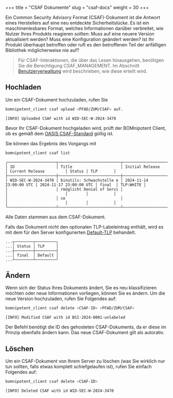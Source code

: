 +++
title = "CSAF Dokumente"
slug = "csaf-docs"
weight = 30
+++

Ein Common Security Advisory Format (CSAF)-Dokument ist die Antwort eines Herstellers auf eine neu entdeckte Sicherheitslücke. Es ist ein maschinenlesbares Format, welches Informationen darüber verbreitet, wie Nutzer Ihres Produkts reagieren sollten: Muss auf eine neuere Version aktualisiert werden? Muss eine Konfiguration geändert werden? Ist Ihr Produkt überhaupt betroffen oder ruft es den betroffenen Teil der anfälligen Bibliothek möglicherweise nie auf?

> Für CSAF-Interaktionen, die über das Lesen hinausgehen, benötigen Sie die Berechtigung CSAF_MANAGEMENT. Im Abschnitt [Benutzerverwaltung](/de/client/manager/user-management/) wird beschrieben, wie diese erteilt wird.

## Hochladen

Um ein CSAF-Dokument hochzuladen, rufen Sie
```bash
bomnipotent_client csaf upload <PFAD/ZUM/CSAF> auf.
```

``` {wrap="false" title="Ausgabe"}
[INFO] Uploaded CSAF with id WID-SEC-W-2024-3470
```

Bevor Ihr CSAF-Dokument hochgeladen wird, prüft der BOMnipotent Client, ob es gemäß dem [OASIS CSAF-Standard](https://docs.oasis-open.org/csaf/csaf/v2.0/os/csaf-v2.0-os.html#61-mandatory-tests) gültig ist.

Sie können das Ergebnis des Vorgangs mit
```bash
bomnipotent_client csaf list
```
``` {wrap="false" title="Ausgabe"}
╭─────────────────────┬───────────────────────────┬─────────────────────────┬─────────────────────────┬────────┬───────────╮
│ ID                  │ Title                     │ Initial Release         │ Current Release         │ Status │ TLP       │
├─────────────────────┼───────────────────────────┼─────────────────────────┼─────────────────────────┼────────┼───────────┤
│ WID-SEC-W-2024-3470 │ binutils: Schwachstelle e │ 2024-11-14 23:00:00 UTC │ 2024-11-17 23:00:00 UTC │ final  │ TLP:WHITE │
│                     │ rmöglicht Denial of Servi │                         │                         │        │           │
│                     │ ce                        │                         │                         │        │           │
╰─────────────────────┴───────────────────────────┴─────────────────────────┴─────────────────────────┴────────┴───────────╯
```

Alle Daten stammen aus dem CSAF-Dokument.

Falls das Dokument nicht den optionalen TLP-Labeleintrag enthält, wird es mit dem für den Server konfigurierten [Default-TLP](/de/server/configuration/optional/tlp-config/) behandelt.


``` {wrap="false" title="Ausgabe"}
...┬────────┬─────────╮
...│ Status │ TLP     │
...┼────────┼─────────┤
...│ final  │ Default │
...┴────────┴─────────╯
```

## Ändern

Wenn sich der Status Ihres Dokuments ändert, Sie es neu klassifizieren möchten oder neue Informationen vorliegen, können Sie es ändern. Um die neue Version hochzuladen, rufen Sie Folgendes auf:

```bash
bomnipotent_client csaf delete <CSAF-ID> <PFAD/ZUM/CSAF>
```
``` {wrap="false" title="Ausgabe"}
[INFO] Modified CSAF with id BSI-2024-0001-unlabeled
```

Der Befehl benötigt die ID des gehosteten CSAF-Dokuments, da er diese im Prinzip ebenfalls ändern kann. Das neue CSAF-Dokument gilt als autorativ.

## Löschen

Um ein CSAF-Dokument von Ihrem Server zu löschen (was Sie wirklich nur tun sollten, falls etwas komplett schiefgelaufen ist), rufen Sie einfach Folgendes auf:
```bash
bomnipotent_client csaf delete <CSAF-ID>
```
``` {wrap="false" title="Ausgabe"}
[INFO] Deleted CSAF with id WID-SEC-W-2024-3470
```
